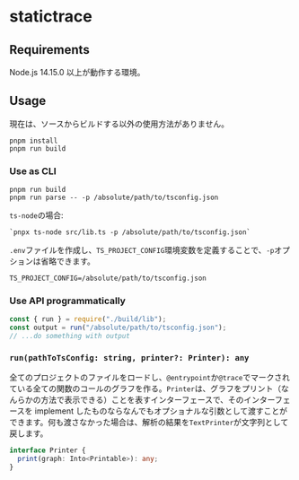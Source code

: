 # statictrace

## Requirements

Node.js 14.15.0 以上が動作する環境。

## Usage

現在は、ソースからビルドする以外の使用方法がありません。

```
pnpm install
pnpm run build
```

### Use as CLI

```
pnpm run build
pnpm run parse -- -p /absolute/path/to/tsconfig.json
```

`ts-node`の場合:

```
`pnpx ts-node src/lib.ts -p /absolute/path/to/tsconfig.json`
```

`.env`ファイルを作成し、`TS_PROJECT_CONFIG`環境変数を定義することで、`-p`オプションは省略できます。

```
TS_PROJECT_CONFIG=/absolute/path/to/tsconfig.json
```

### Use API programmatically

```js
const { run } = require("./build/lib");
const output = run("/absolute/path/to/tsconfig.json");
// ...do something with output
```

### `run(pathToTsConfig: string, printer?: Printer): any`

全てのプロジェクトのファイルをロードし、`@entrypoint`か`@trace`でマークされている全ての関数のコールのグラフを作る。`Printer`は、グラフをプリント（なんらかの方法で表示できる）ことを表すインターフェースで、そのインターフェースを implement したものならなんでもオプショナルな引数として渡すことができます。何も渡さなかった場合は、解析の結果を`TextPrinter`が文字列として戻します。

```ts
interface Printer {
  print(graph: Into<Printable>): any;
}
```
